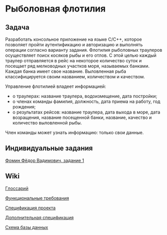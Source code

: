 # Рыболовная флотилия

## Задача
Разработать консольное приложение на языке С/С++, которое позволяет пройти аутентификацию и авторизацию и выполнять операции согласно варианту задания.
Флотилия рыболовных траулеров осуществляет поиск косяков рыбы и его отлов. С этой целью каждый траулер отправляется в рейс на некоторое количество суток и посещает ряд мелководных участков моря, называемых банками. Каждая банка имеет свое название. Выловленная рыба классифицируется своим названием, количеством и качеством.

Управление флотилией владеет информацией:

- о траулерах: название траулера, водоизмещение, дата постройки;
- о членах команды фамилия, должность, дата приема на работу, год рождения;
- о результатах рейсов: название траулера, дата выхода в море, дата возращения, название посещенной банки, название, качество и количество выловленной рыбы.

Член команды может узнать информацию: только свои данные.

## Индивидуальные задания

[Фомин Фёдор Вадимович, задание 1](https://fpmi-tp2025.github.io/tpmp-gr11b-lab4-kefirchik/individual_fomin.html)

## Wiki

[Глоссарий](https://fpmi-tp2025.github.io/tpmp-gr11b-lab4-kefirchik/glossarium.html)

[Функциональные требования](https://fpmi-tp2025.github.io/tpmp-gr11b-lab4-kefirchik/functional_req.html)

[Спецификация проекта](https://fpmi-tp2025.github.io/tpmp-gr11b-lab4-kefirchik/project_specification.html)

[Дополнительная спецификация](https://fpmi-tp2025.github.io/tpmp-gr11b-lab4-kefirchik/additional_specifications.html)

[Схема базы данных](https://fpmi-tp2025.github.io/tpmp-gr11b-lab4-kefirchik/database_scheme.html)

